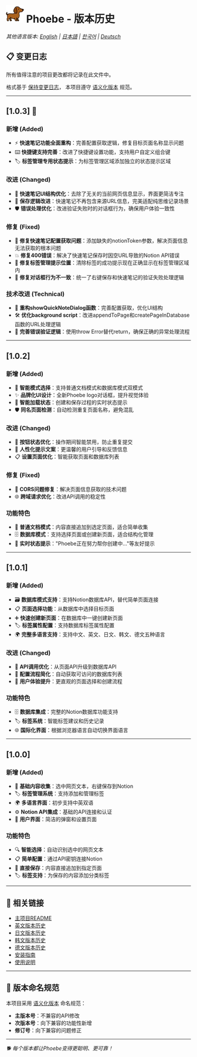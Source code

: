 # ![Logo](../icons/icon48.png) Phoebe - 版本历史

*其他语言版本: [English](CHANGELOG_en.md) | [日本語](CHANGELOG_ja.md) | [한국어](CHANGELOG_ko.md) | [Deutsch](CHANGELOG_de.md)*

## 📋 变更日志

所有值得注意的项目更改都将记录在此文件中。

格式基于 [保持变更日志](https://keepachangelog.com/zh-CN/1.0.0/)，
本项目遵守 [语义化版本](https://semver.org/lang/zh-CN/) 规范。

---

## [1.0.3] 🎉

### 新增 (Added)
- ⚡ **快速笔记功能全面重构**：完善配置获取逻辑，修复目标页面名称显示问题
- ⌨️ **快捷键支持完善**：改进了快捷键设置功能，支持用户自定义组合键
- 🏷️ **标签管理专用状态提示**：为标签管理区域添加独立的状态提示区域

### 改进 (Changed)
- 🎨 **快速笔记UI结构优化**：去除了无关的当前网页信息显示，界面更简洁专注
- 💾 **保存逻辑改进**：快速笔记不再包含来源URL信息，完美适配纯思维记录场景
- 🛡️ **错误处理优化**：改进验证失败时的对话框行为，确保用户体验一致性

### 修复 (Fixed)
- 🔧 **修复快速笔记配置获取问题**：添加缺失的notionToken参数，解决页面信息无法获取的根本问题
- 💥 **修复400错误**：解决了快速笔记保存时因空URL导致的Notion API错误
- 📍 **修复标签管理提示位置**：清除标签的成功提示现在正确显示在标签管理区域内
- 🔄 **修复对话框行为不一致**：统一了右键保存和快速笔记的验证失败处理逻辑

### 技术改进 (Technical)
- 🔄 **重构showQuickNoteDialog函数**：完善配置获取，优化UI结构
- 🛠️ **优化background script**：改进appendToPage和createPageInDatabase函数的URL处理逻辑
- 📝 **完善错误验证逻辑**：使用throw Error替代return，确保正确的异常处理流程

---

## [1.0.2]

### 新增 (Added)
- 🎯 **智能模式选择**：支持普通文档模式和数据库模式双模式
- ✨ **品牌化UI设计**：全新Phoebe logo对话框，提升视觉体验
- 🔄 **智能加载状态**：创建和保存过程的实时状态提示
- 🛡️ **同名页面检测**：自动检测重复页面名称，避免混乱

### 改进 (Changed)
- 🎨 **按钮状态优化**：操作期间智能禁用，防止重复提交
- 💬 **人性化提示文案**：更温馨的用户引导和反馈信息
- 📋 **设置页面优化**：智能获取页面和数据库列表

### 修复 (Fixed)
- 🔧 **CORS问题修复**：解决页面信息获取的技术问题
- 🌐 **跨域请求优化**：改进API调用的稳定性

### 功能特色
- 📄 **普通文档模式**：内容直接追加到选定页面，适合简单收集
- 🗄️ **数据库模式**：支持选择页面或创建新页面，适合结构化管理
- 🎨 **实时状态提示**："Phoebe正在努力帮你创建中..."等友好提示

---

## [1.0.1]

### 新增 (Added)
- 🗃️ **数据库模式支持**：支持Notion数据库API，替代简单页面连接
- 📋 **页面选择功能**：从数据库中选择目标页面
- ➕ **快速创建新页面**：在数据库中一键创建新页面
- 🏷️ **标签属性配置**：支持数据库标签属性配置
- 🌍 **完整多语言支持**：支持中文、英文、日文、韩文、德文五种语言

### 改进 (Changed)
- 🔄 **API调用优化**：从页面API升级到数据库API
- 📝 **配置流程简化**：自动获取可访问的数据库列表
- 🎯 **用户体验提升**：更直观的页面选择和创建流程

### 功能特色
- 🗄️ **数据库集成**：完整的Notion数据库功能支持
- 🏷️ **标签系统**：智能标签建议和历史记录
- 🌐 **国际化界面**：根据浏览器语言自动切换界面语言

---

## [1.0.0]

### 新增 (Added)
- 📝 **基础内容收集**：选中网页文本，右键保存到Notion
- 🏷️ **标签管理系统**：支持添加和管理标签
- 🌍 **多语言界面**：初步支持中英双语
- ⚙️ **Notion API集成**：基础的API连接和认证
- 🎨 **用户界面**：简洁的弹窗和设置页面

### 功能特色
- 🔍 **智能选择**：自动识别选中的网页文本
- 📋 **简单配置**：通过API密钥连接Notion
- 💾 **直接保存**：内容直接追加到指定页面
- 🏷️ **标签支持**：为保存的内容添加分类标签

---

## 🔗 相关链接

- [主项目README](../README.md)
- [英文版本历史](CHANGELOG_en.md)
- [日文版本历史](CHANGELOG_ja.md)
- [韩文版本历史](CHANGELOG_ko.md)
- [德文版本历史](CHANGELOG_de.md)
- [安装指南](../README.md#🚀-安装步骤)
- [使用说明](../README.md#📱-使用方法)

---

## 📝 版本命名规范

本项目采用 [语义化版本](https://semver.org/lang/zh-CN/) 命名规范：

- **主版本号**：不兼容的API修改
- **次版本号**：向下兼容的功能性新增
- **修订号**：向下兼容的问题修正

---

*🐕 每个版本都让Phoebe变得更聪明、更可靠！* 
